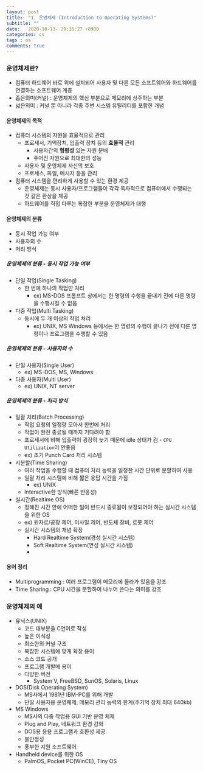 ```yaml
---
layout: post
title:  "1. 운영체제 (Introduction to Operating Systems)"
subtitle: ""
date:   2020-10-13- 20:35:27 +0900
categories: cs
tags : os
comments: true
---
```


### 운영체제란?
 - 컴퓨터 하드웨어 바로 위에 설치되어 사용자 및 다른 모든 소프트웨어와 하드웨어를 연결하는 소프트웨어 계층
 - 좁은의미(커널) : 운영체제의 핵심 부분으로 메모리에 상주하는 부분
 - 넓은의미 : 커널 뿐 아니라 각종 주변 시스템 유틸리티를 포함한 개념
  
#### 운영체제의 목적
 - 컴퓨터 시스템의 자원을 효율적으로 관리
   - 프로세서, 기억장치, 입출력 장치 등의 **효율적** 관리
     - 사용자간의 **형평성** 있는 자원 분배
     - 주어진 자원으로 최대한의 성능
   - 사용자 및 운영체제 자신의 보호
   - 프로세스, 파일, 메시지 등을 관리
 - 컴퓨터 시스템을 편리하게 사용할 수 있는 환경 제공
   - 운영체제는 동시 사용자/프로그램들이 각각 독자적으로 컴퓨터에서 수행되는 것 같은 환상을 제공
   - 하드웨어를 직접 다루는 복잡한 부분을 운영체제가 대행


#### 운영체제의 분류
 - 동시 작업 가능 여부
 - 사용자의 수
 - 처리 방식

##### 운영체제의 분류 - 동시 작업 가능 여부
 - 단일 작업(Single Tasking)
   - 한 번에 하나의 작업만 처리
     - ex) MS-DOS 프롬프트 상에서는 한 명령의 수행을 끝내기 전에 다른 명령을 수행시킬 수 없음
 - 다중 작업(Multi Tasking)
   - 동시에 두 개 이상의 작업 처리
     - ex) UNIX, MS Windows 등에서는 한 명령의 수행이 끝나기 전에 다른 명령이나 프로그램을 수행할 수 있음

##### 운영체제의 분류 - 사용자의 수
 - 단일 사용자(Single User)
   - ex) MS-DOS, MS, Windows
 - 다중 사용자(Multi User)
   - ex) UNIX, NT server

##### 운영체제의 분류 - 처리 방식
 - 일괄 처리(Batch Processing)
   - 작업 요청의 일정량 모아서 한번에 처리
   - 작업이 완전 종료될 때까지 기다려야 함
   - 프로세서에 비해 입출력이 굉장히 늦기 때문에 idle 상태가 김 - `CPU Utilization`이 안좋음
   - ex) 초기 Punch Card 처리 시스템
 - 시분할(Time Sharing)
   - 여러 작업을 수행할 때 컴퓨터 처리 능력을 일정한 시간 단위로 분할하여 사용
   - 일괄 처리 시스템에 비해 짧은 응답 시간을 가짐
     - ex) UNIX
   - Interactive한 방식(빠른 반응성)
 - 실시간(Realtime OS)
   - 정해진 시간 안에 어떠한 일이 반드시 종료됨이 보장되어야 하는 실시간 시스템을 위한 OS
   - ex) 원자로/공장 제어, 미사일 제어, 반도체 장비, 로봇 제어
   - 실시간 시스템의 개념 확장
     - Hard Realtime System(경성 실시간 시스템)
     - Soft Realtime System(연성 실시간 시스템)
     - 

#### 용어 정리
 - Multiprogramming : 여러 프로그램이 메모리에 올라가 있음을 강조
 - Time Sharing : CPU 시간을 분할하여 나누어 쓴다는 의미를 강조



### 운영체제의 예
 - 유닉스(UNIX)
   - 코드 대부분을 C언어로 작성
   - 높은 이식성
   - 최소한의 커널 구조
   - 복잡한 시스템에 맞게 확장 용이
   - 소스 코드 공개
   - 프로그램 개발에 용이
   - 다양한 버전
     - System V, FreeBSD, SunOS, Solaris, Linux
 - DOS(Disk Operating System)
   - MS사에서 1981년 IBM-PC를 위해 개발
   - 단일 사용자용 운영체제, 메모리 관리 능력의 한계(주기억 장치 최대 640kb)
 - MS Windows
   - MS사의 다중 작업용 GUI 기반 운영 체제
   - Plug and Play, 네트워크 환경 강화
   - DOS용 응용 프로그램과 호환성 제공
   - 불안정성
   - 풍부한 지원 소프트웨어
 - Handheld device를 위한 OS
   - PalmOS, Pocket PC(WinCE), Tiny OS
